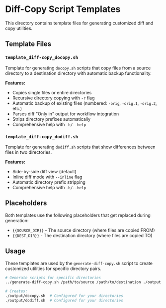 # Diff-Copy Script Templates

This directory contains template files for generating customized diff and copy utilities.

## Template Files

### `template_diff-copy_docopy.sh`
Template for generating `docopy.sh` scripts that copy files from a source directory to a destination directory with automatic backup functionality.

**Features:**
- Copies single files or entire directories
- Recursive directory copying with `-r` flag
- Automatic backup of existing files (numbered: `-orig`, `-orig.1`, `-orig.2`, etc.)
- Parses diff "Only in" output for workflow integration
- Strips directory prefixes automatically
- Comprehensive help with `-h/--help`

### `template_diff-copy_dodiff.sh`
Template for generating `dodiff.sh` scripts that show differences between files in two directories.

**Features:**
- Side-by-side diff view (default)
- Inline diff mode with `--inline` flag
- Automatic directory prefix stripping
- Comprehensive help with `-h/--help`

## Placeholders

Both templates use the following placeholders that get replaced during generation:

- `{{SOURCE_DIR}}` - The source directory (where files are copied FROM)
- `{{DEST_DIR}}` - The destination directory (where files are copied TO)

## Usage

These templates are used by the `generate-diff-copy.sh` script to create customized utilities for specific directory pairs.

```bash
# Generate scripts for specific directories
../generate-diff-copy.sh /path/to/source /path/to/destination ./output

# Creates:
./output/docopy.sh  # Configured for your directories
./output/dodiff.sh  # Configured for your directories
